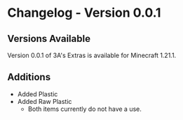# Changelog - Version 0.0.1
## Versions Available
Version 0.0.1 of 3A's Extras is available for Minecraft 1.21.1.
## Additions
- Added Plastic
- Added Raw Plastic
  - Both items currently do not have a use.